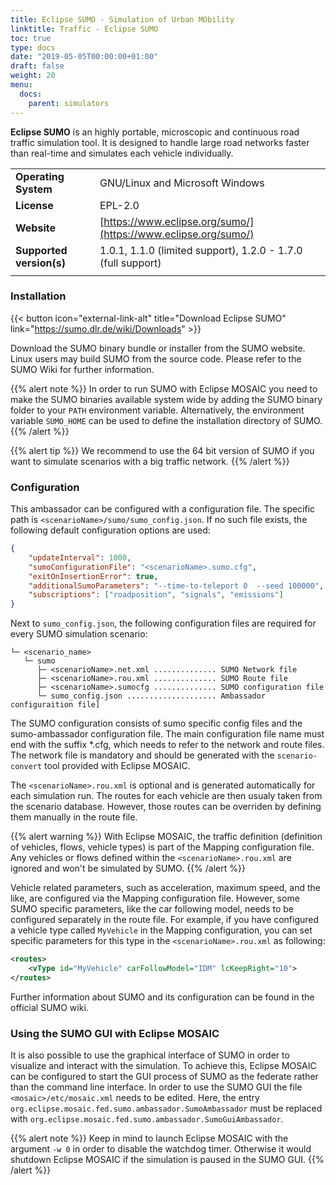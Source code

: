 ```yaml
---
title: Eclipse SUMO - Simulation of Urban MObility
linktitle: Traffic - Eclipse SUMO
toc: true
type: docs
date: "2019-05-05T00:00:00+01:00"
draft: false
weight: 20
menu:
  docs:
    parent: simulators
---
```

**Eclipse SUMO** is an highly portable, microscopic and continuous road traffic
simulation tool. It is designed to handle large road networks faster than real-time and simulates each vehicle
 individually.

|                          |                                                      |
|--------------------------|------------------------------------------------------|
| **Operating System**     | GNU/Linux and Microsoft Windows                      |
| **License**              | EPL-2.0                                              |
| **Website**              | [https://www.eclipse.org/sumo/](https://www.eclipse.org/sumo/) |
| **Supported version(s)** | 1.0.1, 1.1.0 (limited support), 1.2.0 - 1.7.0 (full support) |
|                          |                                                      |

### Installation

{{< button icon="external-link-alt" title="Download Eclipse SUMO" link="https://sumo.dlr.de/wiki/Downloads" >}}

Download the SUMO binary bundle or installer from the SUMO website. Linux users may build SUMO from the source code. Please refer to the SUMO Wiki for further information.

{{% alert note %}}
In order to run SUMO with Eclipse MOSAIC you need to make the SUMO binaries available system wide by adding the SUMO binary folder to your `PATH` environment variable. Alternatively, the environment variable `SUMO_HOME` can be used to define the installation directory of SUMO.
{{% /alert %}}


{{% alert tip %}}
We recommend to use the 64 bit version of SUMO if you want to simulate scenarios with a big traffic network.
{{% /alert %}}

### Configuration

This ambassador can be configured with a configuration file. The specific path is `<scenarioName>/sumo/sumo_config.json`. If
no such file exists, the following default configuration options are used:

```json
{
	"updateInterval": 1000,
	"sumoConfigurationFile": "<scenarioName>.sumo.cfg",
	"exitOnInsertionError": true,
	"additionalSumoParameters": "--time-to-teleport 0  --seed 100000",
	"subscriptions": ["roadposition", "signals", "emissions"]
}
```

Next to `sumo_config.json`, the following configuration files are required for every SUMO simulation scenario:

```FOLDER
└─ <scenario_name>
   └─ sumo
      ├─ <scenarioName>.net.xml .............. SUMO Network file
      ├─ <scenarioName>.rou.xml .............. SUMO Route file
      ├─ <scenarioName>.sumocfg .............. SUMO configuration file
      └─ sumo_config.json .................... Ambassador configuraition file]
```

The SUMO configuration consists of sumo specific config files and the sumo-ambassador configuration
file. The main configuration file name must end with the suffix *.cfg, which needs to refer to the network and route files. The network file 
is mandatory and should be generated with the `scenario-convert` tool provided with Eclipse MOSAIC.

The `<scenarioName>.rou.xml` is optional and is generated automatically for each simulation run. The routes for each vehicle are then usualy taken from the scenario database. However, those routes can be overriden by defining them manually in the route file.

{{% alert warning %}}
With Eclipse MOSAIC, the traffic definition (definition of vehicles, flows, vehicle types) is part of the Mapping configuration file. Any vehicles or flows defined within the `<scenarioName>.rou.xml` are ignored and won't be simulated by SUMO.
{{% /alert %}}

Vehicle related parameters, such as acceleration, maximum speed, and the like, are configured via the Mapping configuration file. However, some SUMO specific parameters, like the car following model, needs to be configured separately in the route file. For example, if you have configured a vehicle type called `MyVehicle` in the Mapping configuration, you can set specific parameters for this type in the `<scenarioName>.rou.xml` as following:

```xml
<routes>
	<vType id="MyVehicle" carFollowModel="IDM" lcKeepRight="10">
</routes>
```

Further information about SUMO and its configuration can be found in the official SUMO wiki.

### Using the SUMO GUI with Eclipse MOSAIC

It is also possible to use the graphical interface of SUMO in order to visualize and interact with the simulation. To achieve this, Eclipse MOSAIC can be configured
to start the GUI process of SUMO as the federate rather than the command line interface. In order to use the SUMO GUI the file `<mosaic>/etc/mosaic.xml` needs to be edited. Here, the entry `org.eclipse.mosaic.fed.sumo.ambassador.SumoAmbassador` must be replaced with `org.eclipse.mosaic.fed.sumo.ambassador.SumoGuiAmbassador`.

{{% alert note %}}
Keep in mind to launch Eclipse MOSAIC with the argument `-w 0` in order to disable the watchdog timer. Otherwise it would shutdown Eclipse MOSAIC if the simulation is paused in the SUMO GUI.
{{% /alert %}}
